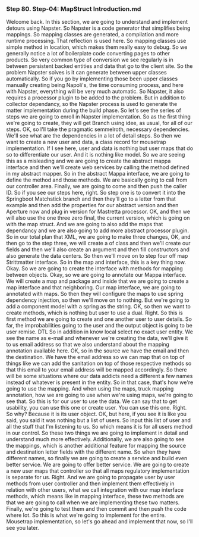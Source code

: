 ### Step 80. Step-04: MapStruct Introduction.md
Welcome back. In this section, we are going to understand and implement detours using Napster. So Napster is a code generator that simplifies being mappings. So mapping classes are generated, a compilation and more runtime processing. That reflection is used here. So mapping classes use simple method in location, which makes them really easy to debug. So we generally notice a lot of boilerplate code converting pages to other products. So very common type of conversion we see regularly is in between persistent backed entities and data that go to the client site. So the problem Napster solves is it can generate between upper classes automatically. So if you go by implementing those been upper classes manually creating being Napoli's, the time consuming process, and here with Napster, everything will be very much automatic. So Napster, it also requires a processor plugin to be added to the problem. But in addition to collector dependancy, so the Napster process is used to generate the matter implementation during the build phase. So let's see the series of steps we are going to enroll in Napster implementation. So as the first thing we're going to create, they will get Branch using idee, as usual, for all of our steps. OK, so I'll take the pragmatic semmelroth, necessary dependencies. We'll see what are the dependencies in a lot of detail steps. So then we want to create a new user and data, a class record for mousetrap implementation. If I see here, user and data is nothing but user maps that do so to differentiate our user. And it is nothing like model. So we are seeing this as a misleading and we are going to create the abstract mappa interface and then we'll create web services by calling the method defined in my abstract mapper. So in the abstract Mappa interface, we are going to define the method and those methods. We are basically going to call from our controller area. Finally, we are going to come and then push the caller ID. So if you see our steps here, right. So step one is to convert it into the Springboot Matchstick branch and then they'll go to a letter from that example and then add the properties for our abstract version and then Aperture now and plug in version for Mastretta processor. OK, and then we will also use the one three zero final, the current version, which is going on with the map struct. And we are going to also add the maps that dependancy and we are also going to add more abstract processor plugin. So in our total plan that XML, we are going to make three changes, OK, and then go to the step three, we will create a of class and then we'll create our fields and then we'll also create an argument and then fill constructors and also generate the data centers. So then we'll move on to step four off map Strittmatter interface. So in the map and interface, this is a key thing now. Okay. So we are going to create the interface with methods for mapping between objects. Okay, so we are going to annotate our Mappa interface. We will create a map and package and inside that we are going to create a map interface and that neighboring. Our map interface, we are going to annotated with maps. So then they will configure the maps to use spring dependency injection, so then we'll move on to nothing. But we're going to add a component model with a spring as the string. OK, so then we want to create methods, which is nothing but user to use a dual. Right. So this is first method we are going to create and one another user to user details. So far, the improbabilities going to the user and the output object is going to be user remise. DTL So in addition in know local select no exact user entity. We see the name as e-mail and whenever we're creating the data, we'll give it to us email address so that we also understand about the mapping annotation available here. OK, so in the source we have the email and then the destination. We have the email address so we can map that on top of things like we can add the sanitation on top of those respective methods so that this email to your email address will be mapped accordingly. So there will be some situations where our data addicts need a different a few names instead of whatever is present in the entity. So in that case, that's how we're going to use the mapping. And when using the maps, truck mapping annotation, how we are going to use when we're using maps, we're going to see that. So this is for our user to use the data. We can say that to get usability, you can use this one or create user. You can use this one. Right. So why? Because it is its user object. OK, but here, if you see it is like you said, you said it was nothing but a list of users. So input this list of user and all the stuff that I'm listening to us. So which means it is for all users method in our control. So these two things we are going to implement in detail and understand much more effectively. Additionally, we are also going to see the mappings, which is another additional feature for mapping the source and destination letter fields with the different name. So when they have different names, so finally we are going to create a service and build even better service. We are going to offer better service. We are going to create a new user maps that controller so that all maps regulatory implementation is separate for us. Right. And we are going to propagate user by user methods from user controller and then implement them effectively in relation with other users, what we call integration with our map interface methods, which means like in mapping interface, these two methods are that we are going to call when we are implementing these two matters. Finally, we're going to test them and then commit and then push the code where Iot. So this is what we're going to implement for the entire. Mousetrap implementation, so let's go ahead and implement that now, so I'll see you later.
